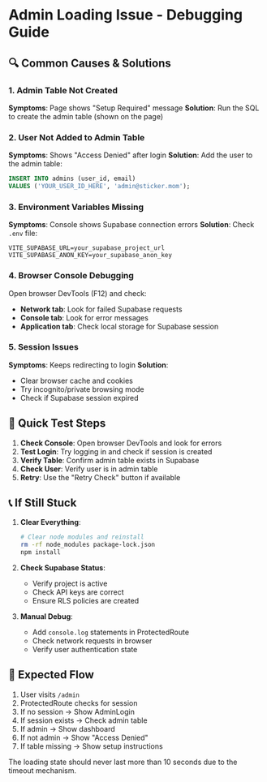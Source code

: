# Admin Loading Issue - Debugging Guide

## 🔍 **Common Causes & Solutions**

### 1. **Admin Table Not Created**
**Symptoms**: Page shows "Setup Required" message
**Solution**: Run the SQL to create the admin table (shown on the page)

### 2. **User Not Added to Admin Table**
**Symptoms**: Shows "Access Denied" after login
**Solution**: Add the user to the admin table:
```sql
INSERT INTO admins (user_id, email)
VALUES ('YOUR_USER_ID_HERE', 'admin@sticker.mom');
```

### 3. **Environment Variables Missing**
**Symptoms**: Console shows Supabase connection errors
**Solution**: Check `.env` file:
```env
VITE_SUPABASE_URL=your_supabase_project_url
VITE_SUPABASE_ANON_KEY=your_supabase_anon_key
```

### 4. **Browser Console Debugging**
Open browser DevTools (F12) and check:
- **Network tab**: Look for failed Supabase requests
- **Console tab**: Look for error messages
- **Application tab**: Check local storage for Supabase session

### 5. **Session Issues**
**Symptoms**: Keeps redirecting to login
**Solution**:
- Clear browser cache and cookies
- Try incognito/private browsing mode
- Check if Supabase session expired

## 🚀 **Quick Test Steps**

1. **Check Console**: Open browser DevTools and look for errors
2. **Test Login**: Try logging in and check if session is created
3. **Verify Table**: Confirm admin table exists in Supabase
4. **Check User**: Verify user is in admin table
5. **Retry**: Use the "Retry Check" button if available

## 📞 **If Still Stuck**

1. **Clear Everything**:
   ```bash
   # Clear node modules and reinstall
   rm -rf node_modules package-lock.json
   npm install
   ```

2. **Check Supabase Status**:
   - Verify project is active
   - Check API keys are correct
   - Ensure RLS policies are created

3. **Manual Debug**:
   - Add `console.log` statements in ProtectedRoute
   - Check network requests in browser
   - Verify user authentication state

## 🎯 **Expected Flow**

1. User visits `/admin`
2. ProtectedRoute checks for session
3. If no session → Show AdminLogin
4. If session exists → Check admin table
5. If admin → Show dashboard
6. If not admin → Show "Access Denied"
7. If table missing → Show setup instructions

The loading state should never last more than 10 seconds due to the timeout mechanism.